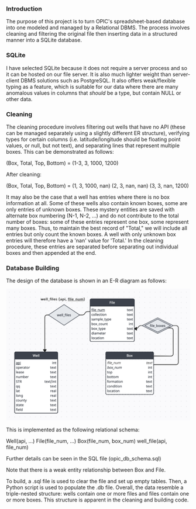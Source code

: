 ### Introduction

The purpose of this project is to turn OPIC's spreadsheet-based database into one modeled and managed by a Relational DBMS. The process involves cleaning and filtering the original file then inserting data in a structured manner into a SQLite database.

### SQLite

I have selected SQLite because it does not require a server process and so it can be hosted on our file server. It is also much lighter weight than server-client DBMS solutions such as PostgreSQL. It also offers weak/flexible typing as a feature, which is suitable for our data where there are many anomalous values in columns that *should* be a type, but contain NULL or other data.


### Cleaning

The cleaning procedure involves filtering out wells that have no API (these can be managed separately using a slightly different ER structure), verifying types for certain columns (i.e. latitude/longitude should be floating point values, or null, but not text), and separating lines that represent multiple boxes. This can be demonstrated as follows:

(Box, Total, Top, Bottom) = (1-3, 3, 1000, 1200)

After cleaning:

(Box, Total, Top, Bottom) = (1, 3, 1000, nan)
							(2, 3, nan, nan)
							(3, 3, nan, 1200)

It may also be the case that a well has entries where there is no box information at all. Some of these wells also contain known boxes, some are only entries of unknown boxes. These mystery entities are saved with alternate box numbering (N-1, N-2, ...) and do not contribute to the total number of boxes: some of these entries represent one box, some represent many boxes. Thus, to maintain the best record of "Total," we will include all entries but only count the known boxes. A well with only unknown box entries will therefore have a 'nan' value for 'Total.' In the cleaning procedure, these entries are separated before separating out individual boxes and then appended at the end.

### Database Building

The design of the database is shown in an E-R diagram as follows:

![image](opic_schema.png "E-R diagram of relational design")

This is implemented as the following relational schema:

Well(api, ...)
File(file_num, ...)
Box(file_num, box_num)
well_file(api, file_num)

Further details can be seen in the SQL file (opic_db_schema.sql)

Note that there is a weak entity relationship between Box and File.

To build, a .sql file is used to clear the file and set up empty tables. Then, a Python script is used to populate the .db file. Overall, the data resemble a triple-nested structure: wells contain one or more files and files contain one or more boxes. This structure is apparent in the cleaning and building code.